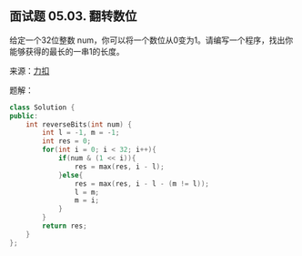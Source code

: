 ## 面试题 05.03. 翻转数位
给定一个32位整数 num，你可以将一个数位从0变为1。请编写一个程序，找出你能够获得的最长的一串1的长度。

来源：[力扣](https://leetcode-cn.com/problems/reverse-bits-lcci/)

题解：
```C++
class Solution {
public:
    int reverseBits(int num) {
        int l = -1, m = -1;
        int res = 0;
        for(int i = 0; i < 32; i++){
            if(num & (1 << i)){
                res = max(res, i - l);
            }else{
                res = max(res, i - l - (m != l));
                l = m;
                m = i;
            }
        }
        return res;
    }
};
```

